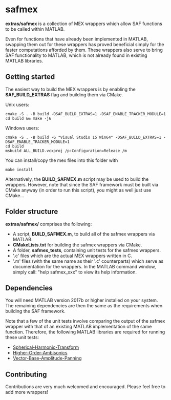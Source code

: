 # safmex

**extras/safmex** is a collection of MEX wrappers which allow SAF functions to be called within MATLAB. 

Even for functions that have already been implemented in MATLAB, swapping them out for these wrappers has proved beneficial simply for the faster computations afforded by them. These wrappers also serve to bring SAF functionality to MATLAB, which is not already found in existing MATLAB libraries. 

## Getting started

The easiest way to build the MEX wrappers is by enabling the **SAF_BUILD_EXTRAS** flag and building them via CMake.

Unix users:
```
cmake -S . -B build -DSAF_BUILD_EXTRAS=1 -DSAF_ENABLE_TRACKER_MODULE=1
cd build && make -j6
```

Windows users:
```
cmake -S . -B build -G "Visual Studio 15 Win64" -DSAF_BUILD_EXTRAS=1 -DSAF_ENABLE_TRACKER_MODULE=1
cd build
msbuild ALL_BUILD.vcxproj /p:Configuration=Release /m
```

You can install/copy the mex files into this folder with
```
make install
```

Alternatively, the **BUILD_SAFMEX.m** script may be used to build the wrappers. However, note that since the SAF framework must be built via CMake anyway (in order to run this script), you might as well just use CMake...

## Folder structure

**extras/safmex/** comprises the following:
* A script, **BUILD_SAFMEX.m**, to build all of the safmex wrappers via MATLAB.
* **CMakeLists.txt** for building the safmex wrappers via CMake.
* A folder, **safmex_tests**, containing unit tests for the safmex wrappers. 
* '.c' files which are the actual MEX wrappers written in C.
* '.m' files (with the same name as their '.c' counterparts) which serve as documentation for the wrappers. In the MATLAB command window, simply call: "help safmex_xxx" to view its help information.


## Dependencies

You will need MATLAB version 2017b or higher installed on your system. The remaining dependencies are then the same as the requirements when building the SAF framework.

Note that a few of the unit tests involve comparing the output of the safmex wrapper with that of an existing MATLAB implementation of the same function. Therefore, the following MATLAB libraries are required for running these unit tests:
* [Spherical-Harmonic-Transform](https://github.com/polarch/Spherical-Harmonic-Transform)
* [Higher-Order-Ambisonics](https://github.com/polarch/Higher-Order-Ambisonics)
* [Vector-Base-Amplitude-Panning](https://github.com/polarch/Vector-Base-Amplitude-Panning)

## Contributing

Contributions are very much welcomed and encouraged. Please feel free to add more wrappers!
